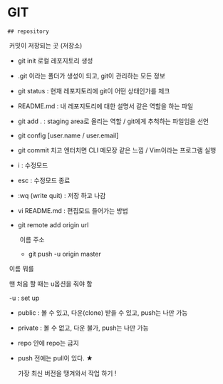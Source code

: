 # GIT

	## repository

​	커밋이 저장되는 곳 (저장소)

- git init 로컬 레포지토리 생성

- .git 이라는 폴더가 생성이 되고, git이 관리하는 모든 정보

- git status : 현재 레포지토리에 git이 어떤 상태인가를 체크
- README.md : 내 레포지토리에 대한 설명서 같은 역할을 하는 파일
- git add . : staging area로 올리는 역할 / git에게 추척하는 파일임을 선언
- git config [user.name / user.email]  

- git commit 치고 엔터치면 CLI  메모장 같은 느낌 / Vim이라는 프로그램 실행
- i : 수정모드
- esc : 수정모드 종료

- :wq (write quit) : 저장 하고 나감

- vi README.md : 편집모드 들어가는 방법

- git remote add origin url

  ​						이름  주소       

  - git push -u origin master

​								이름	뭐를

​					맨 처음 할 때는 u옵션을 줘야 함

​					-u : set up

- public : 볼 수 있고, 다운(clone) 받을 수 있고, push는 나만 가능
- private : 볼 수 없고, 다운 불가, push는 나만 가능

- repo 안에 repo는 금지

- push 전에는 pull이 있다. ★

  가장 최신 버전을 땡겨와서 작업 하기 !

